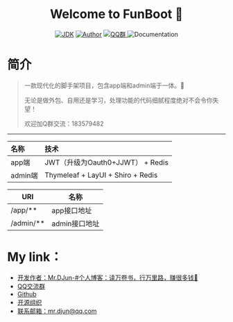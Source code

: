 <h1 align="center">Welcome to FunBoot 👋</h1>
<p align="center">
<a href="https://github.com/mrdjun/fun-boot"><img alt="JDK" src="https://img.shields.io/badge/JDK-1.8-orange.svg"/></a>
<a href="http://mrdjun.github.io"><img alt="Author" src="https://img.shields.io/badge/Author-DJun-blue"/></a>
<a href="https://jq.qq.com/?_wv=1027&k=57LIuZr"><img alt="QQ群" src="https://img.shields.io/badge/chat-Coder%E5%A4%A7%E5%AE%B6%E5%BA%AD-yellow"/>
</a>
<img alt="Documentation" src="https://img.shields.io/badge/documentation-yes-brightgreen.svg" target="_blank" />
</p>

# 简介

> 一款现代化的脚手架项目，包含app端和admin端于一体。:beers:
> 
> 无论是做外包、自用还是学习，处理功能的代码细腻程度绝对不会令你失望！
> 
> 欢迎加Q群交流：183579482

---

| 名称     | 技术                                |
|:------ |:--------------------------------- |
| app端   | JWT（升级为Oauth0+JJWT） + Redis       |
| admin端 | Thymeleaf + LayUI + Shiro + Redis |

| URI       | 名称        |
| --------- | --------- |
| /app/**   | app接口地址   |
| /admin/** | admin接口地址 |

# My link：

- [开发作者：Mr.DJun-#个人博客：读万卷书，行万里路，赚很多钱🥚](http://mrdjun.github.io)
- [QQ交流群](https://jq.qq.com/?_wv=1027&k=57LIuZr)
- [Github](https://github.com/mrdjun)
- [开源组织](https://github.com/u-fun)
- [联系邮箱：](https://github.com/mrdjun/fun-boot)mr.djun@qq.com
